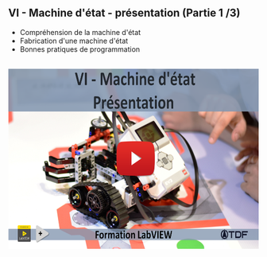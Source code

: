 <h2 dir="auto" id="h_5553695852051655104579980"><strong>VI - Machine d'&eacute;tat - pr&eacute;sentation (Partie 1 /3)</strong></h2>

<ul dir="auto">
<li>Compr&eacute;hension de la machine d'&eacute;tat</li>
<li>Fabrication d'une machine d'&eacute;tat</li>
<li>Bonnes pratiques de programmation</li>
</ul>

<p dir="auto"></p>
<p>&nbsp;<a href="https://www.youtube.com/watch?v=X7d-42uC73I&list=PLtioRYPUn23qZI5o7T2YRwBJtOnd1qmXa&index=6&ab_channel=TechnologiesdeFrance%28TDF%29"><img src="Chapitre VI Youtube.png" width="640" height="362" alt="" style="display: block; margin-left: auto; margin-right: auto;" /></a></p>

